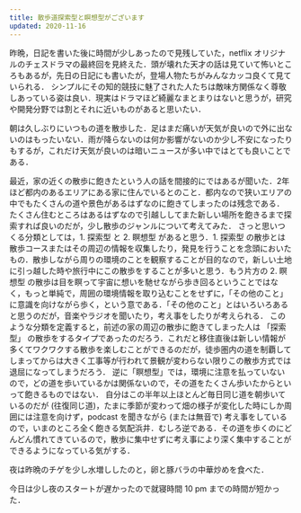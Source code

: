 ```yaml
---
title: 散歩道探索型と瞑想型がございます
updated: 2020-11-16
---
```


昨晩，日記を書いた後に時間が少しあったので見残していた，netflix オリジナルのチェスドラマの最終回を見終えた．頭が壊れた天才の話は見ていて怖いところもあるが，先日の日記にも書いたが，登場人物たちがみんなカッコ良くて見ていられる．
シンプルにその知的競技に魅了された人たちは敵味方関係なく尊敬しあっている姿は良い．現実はドラマほど綺麗なまとまりはないと思うが，研究や開発分野では割とそれに近いものがあると思いたい．

朝は久しぶりにいつもの道を散歩した．足はまだ痛いが天気が良いので外に出ないのはもったいない．雨が降らないのは何か影響がないのか少し不安になったりもするが，これだけ天気が良いのは暗いニュースが多い中ではとても良いことである．

最近，家の近くの散歩に飽きたという人の話を間接的にではあるが聞いた．2年ほど都内のあるエリアにある家に住んでいるとのこと．都内なので狭いエリアの中でもたくさんの道や景色があるはずなのに飽きてしまったのは残念である．
たくさん住むところはあるはずなので引越ししてまた新しい場所を飽きるまで探索すれば良いのだが，少し散歩のジャンルについて考えてみた．
さっと思いつくる分類としては，1. 探索型 と 2. 瞑想型 があると思う．1. 探索型 の散歩とは散歩コースまたはその周辺の情報を収集したり，発見を行うことを念頭においたもの．散歩しながら周りの環境のことを観察することが目的なので，新しい土地に引っ越した時や旅行中にこの散歩をすることが多いと思う．もう片方の 2. 瞑想型 の散歩は目を瞑って宇宙に想いを馳せながら歩き回るということではなく，もっと単純で，周囲の環境情報を取り込むことをせずに，「その他のこと」に意識を向けながら歩く，という意である．「その他のこと」とはいろいろあると思うのだが，音楽やラジオを聞いたり，考え事をしたりが考えられる．
このような分類を定義すると，前述の家の周辺の散歩に飽きてしまった人は 「探索型」 の散歩をするタイプであったのだろう．これだと移住直後は新しい情報が多くてワクワクする散歩を楽しむことができるのだが，徒歩圏内の道を制覇してしまってからは大きく工事等が行われて景観が変わらない限りこの散歩方式では退屈になってしまうだろう．
逆に「瞑想型」では，環境に注意を払っていないので，どの道を歩いているかは関係ないので，その道をたくさん歩いたからといって飽きるものではない．
自分はこの半年以上ほとんど毎日同じ道を朝歩いているのだが (往復同じ道)，たまに季節が変わって畑の様子が変化した時にしか周囲には注意を向けず，podcast を聞きながら (または無音で) 考え事をしているので，いまのところ全く飽きる気配浜井．むしろ逆である．その道を歩くのにどんどん慣れてきているので，散歩に集中せずに考え事により深く集中することができるようになっている気がする．

夜は昨晩のチゲを少し水増ししたのと，卵と豚バラの中華炒めを食べた．

今日は少し夜のスタートが遅かったので就寝時間 10 pm までの時間が短かった．
